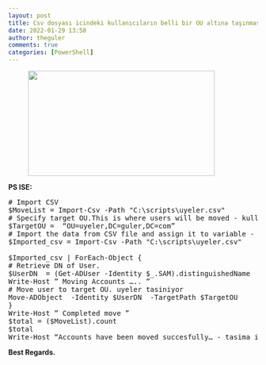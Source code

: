 ```yaml
---
layout: post
title: Csv dosyası icindeki kullanıcıların belli bir OU altına taşınması
date: 2022-01-29 13:50
author: theguler
comments: true
categories: [PowerShell]
---
```

<!-- wp:image {"id":333,"width":377,"height":212,"sizeSlug":"large","linkDestination":"none"} -->
<figure class="wp-block-image size-large is-resized"><img src="https://theguler.wordpress.com/wp-content/uploads/2021/12/powershell-4-sdn.jpg?w=1024" alt="" class="wp-image-333" width="377" height="212" /></figure>
<!-- /wp:image -->

<!-- wp:paragraph -->
<p><strong>PS ISE:</strong></p>
<!-- /wp:paragraph -->

<!-- wp:preformatted -->
<pre id="block-212c4770-1090-40f9-a3aa-882bb19bd474" class="wp-block-preformatted"># Import CSV
$MoveList = Import-Csv -Path "C:\scripts\uyeler.csv"
# Specify target OU.This is where users will be moved - kullanicilarin tasinacağı OU
$TargetOU =  “OU=uyeler,DC=guler,DC=com”
# Import the data from CSV file and assign it to variable - ilgili .csv dosyası
$Imported_csv = Import-Csv -Path "C:\scripts\uyeler.csv"

$Imported_csv | ForEach-Object {
# Retrieve DN of User.
$UserDN  = (Get-ADUser -Identity $_.SAM).distinguishedName
Write-Host ” Moving Accounts ….. ”
# Move user to target OU. uyeler tasiniyor
Move-ADObject  -Identity $UserDN  -TargetPath $TargetOU
}
Write-Host ” Completed move ”
$total = ($MoveList).count
$total
Write-Host “Accounts have been moved succesfully… - tasima islemi tamamlandi..”</pre>
<!-- /wp:preformatted -->

<!-- wp:paragraph -->
<p><strong>Best Regards.</strong></p>
<!-- /wp:paragraph -->
